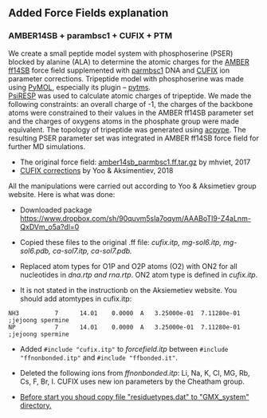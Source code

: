 ## Added Force Fields explanation 
### AMBER14SB + parambsc1 + CUFIX + PTM

We create a small peptide model system with phosphoserine (PSER) blocked by alanine (ALA) to determine the atomic charges for the <a href="https://doi.org/10.1021/acs.jctc.5b00255">AMBER ff14SB</a> force field supplemented with <a href="https://doi.org/10.1038/nmeth.3658">parmbsc1</a> DNA and <a href="https://doi.org/10.1039/C7CP08185E">CUFIX</a> ion parameter corrections. Tripeptide model with phosphoserine was made using <a href="https://pymol.org/2/">PyMOL</a>, especially its plugin – <a href="https://doi.org/10.1186/s12859-014-0370-6">pytms</a>. <br>
<a href="https://doi.org/10.21105/joss.04100">PsiRESP</a> was used to calculate atomic charges of tripeptide. We made the following constraints:  an overall charge of -1, the charges of the backbone atoms were constrained to their values in the AMBER ff14SB parameter set and the charges of oxygens atoms in the phosphate group were made equivalent. The topology of tripeptide was generated using <a href="https://doi.org/10.1186/1756-0500-5-36">acpype</a>. The resulting PSER parameter set was integrated in AMBER ff14SB force field for further MD simulations.

 - The original force field: [amber14sb_parmbsc1.ff.tar.gz](http://www.gromacs.org/Downloads/User_contributions/Force_fields) by mhviet, 2017
 - [CUFIX corrections](http://bionano.physics.illinois.edu/CUFIX) by Yoo & Aksimentiev, 2018
 
 All the manipulations were carried out according to Yoo & Aksimetiev group website. Here is what was done:
   - Downloaded package https://www.dropbox.com/sh/90quvm5sla7oqym/AAABoTI9-Z4aLnm-QxDVm_o5a?dl=0
   - Copied these files to the original .ff file: *cufix.itp, 
                                                    mg-sol6.itp,
                                                    mg-sol6.pdb,
                                                    ca-sol7.itp,
                                                    ca-sol7.pdb.*
   -  Replaced atom types for O1P and O2P atoms (O2) with ON2 for all nucleotides in *dna.rtp and rna.rtp*. ON2 atom type is defined in *cufix.itp*.

    
   
   - It is not stated in the instructionb on the Aksiemetiev website. You should add atomtypes in cufix.itp:
   ```
   NH3          7      14.01    0.0000  A   3.25000e-01  7.11280e-01   ;jejoong spermine
   NP           7      14.01    0.0000  A   3.25000e-01  7.11280e-01   ;jejoong spermine
   ```
   
   - Added ``` #include "cufix.itp" ``` to *forcefield.itp* between ``` #include "ffnonbonded.itp" ``` and ``` #include "ffbonded.it" ```.
   - Deleted the following ions from *ffnonbonded.itp*: 
      Li, Na, K, Cl, MG, Rb, Cs, F, Br, I. 
      CUFIX uses new ion parameters by the Cheatham group.
  

- <ins>Before start you shoud copy file "residuetypes.dat" to "GMX_system" directory.</ins>
